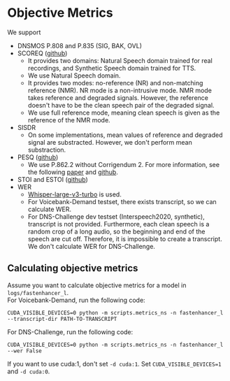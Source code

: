 # Objective Metrics
We support
- DNSMOS P.808 and P.835 (SIG, BAK, OVL)
- SCOREQ ([github](https://github.com/alessandroragano/scoreq))
  - It provides two domains: Natural Speech domain trained for real recordings, and Synthetic Speech domain trained for TTS.
  - We use Natural Speech domain.
  - It provides two modes: no-reference (NR) and non-matching reference (NMR). NR mode is a non-intrusive mode. NMR mode takes reference and degraded signals. However, the reference doesn't have to be the clean speech pair of the degraded signal.
  - We use full reference mode, meaning clean speech is given as the reference of the NMR mode.
- SISDR
  - On some implementations, mean values of reference and degraded signal are substracted. However, we don't perform mean substraction.
- PESQ ([github](https://github.com/ludlows/PESQ))
  - We use P.862.2 without Corrigendum 2. For more information, see the following [paper](https://arxiv.org/abs/2505.19760) and [github](https://github.com/audiolabs/PESQ).
- STOI and ESTOI ([github](https://github.com/mpariente/pystoi))
- WER
  - [Whisper-large-v3-turbo](https://huggingface.co/openai/whisper-large-v3-turbo) is used.
  - For Voicebank-Demand testset, there exists transcript, so we can calculate WER.
  - For DNS-Challenge dev testset (Interspeech2020, synthetic), transcript is not provided. Furthermore, each clean speech is a random crop of a long audio, so the beginning and end of the speech are cut off. Therefore, it is impossible to create a transcript. We don't calculate WER for DNS-Challenge.

## Calculating objective metrics
Assume you want to calculate objective metrics for a model in `logs/fastenhancer_l`.  
For Voicebank-Demand, run the following code:
<pre><code>CUDA_VISIBLE_DEVICES=0 python -m scripts.metrics_ns -n fastenhancer_l --transcript-dir PATH-TO-TRANSCRIPT</code></pre>
For DNS-Challenge, run the following code:
<pre><code>CUDA_VISIBLE_DEVICES=0 python -m scripts.metrics_ns -n fastenhancer_l --wer False</code></pre>
If you want to use cuda:1, don't set `-d cuda:1`. Set `CUDA_VISIBLE_DEVICES=1` and `-d cuda:0`.